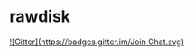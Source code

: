 # rawdisk
[![Gitter](https://badges.gitter.im/Join Chat.svg)](https://gitter.im/dariusbakunas/rawdisk?utm_source=badge&utm_medium=badge&utm_campaign=pr-badge&utm_content=badge)